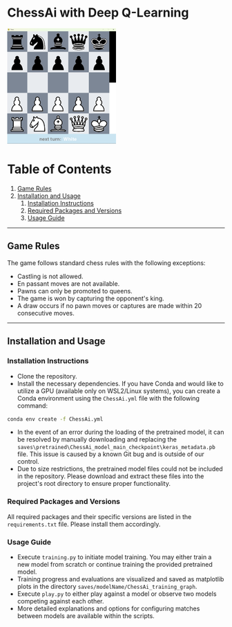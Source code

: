 # ChessAi with Deep Q-Learning

<img src="rsc/startingPosition.png" width="50%" height="50%">

# Table of Contents
1. [Game Rules](#Game-Rules)
2. [Installation and Usage](#Installation-and-Usage)
    1. [Installation Instructions](#Installation-Instructions)
    2. [Required Packages and Versions](#Required-Packages-and-Versions)
    3. [Usage Guide](#Usage-Guide)

----

## Game Rules
The game follows standard chess rules with the following exceptions:
- Castling is not allowed.
- En passant moves are not available.
- Pawns can only be promoted to queens.
- The game is won by capturing the opponent's king.
- A draw occurs if no pawn moves or captures are made within 20 consecutive moves.

----

## Installation and Usage

### Installation Instructions
- Clone the repository.
- Install the necessary dependencies. If you have Conda and would like to utilize a GPU (available only on WSL2/Linux systems), you can create a Conda environment using the `ChessAi.yml` file with the following command:

```bash
conda env create -f ChessAi.yml
```

- In the event of an error during the loading of the pretrained model, it can be resolved by manually downloading and replacing the `saves\pretrained\ChessAi_model_main_checkpoint\keras_metadata.pb` file. This issue is caused by a known Git bug and is outside of our control.
- Due to size restrictions, the pretrained model files could not be included in the repository. Please download and extract these files into the project's root directory to ensure proper functionality.

### Required Packages and Versions
All required packages and their specific versions are listed in the `requirements.txt` file. Please install them accordingly.

### Usage Guide
- Execute `training.py` to initiate model training. You may either train a new model from scratch or continue training the provided pretrained model.
- Training progress and evaluations are visualized and saved as matplotlib plots in the directory `saves/modelName/ChessAi_training_graph`.
- Execute `play.py` to either play against a model or observe two models competing against each other.
- More detailed explanations and options for configuring matches between models are available within the scripts.
